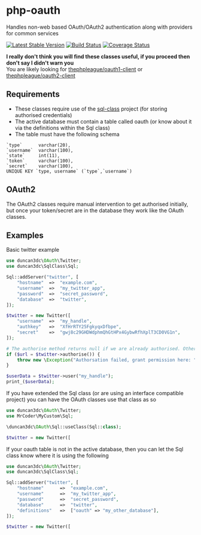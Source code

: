 php-oauth
=========

Handles non-web based OAuth/OAuth2 authentication along with providers for common services

[![Latest Stable Version](https://poser.pugx.org/duncan3dc/oauth/version.svg)](https://packagist.org/packages/duncan3dc/oauth)
[![Build Status](https://travis-ci.org/duncan3dc/php-oauth.svg?branch=master)](https://travis-ci.org/duncan3dc/php-oauth)
[![Coverage Status](https://coveralls.io/repos/github/duncan3dc/php-oauth/badge.svg?branch=master)](https://coveralls.io/github/duncan3dc/php-oauth)

__I really don't think you will find these classes useful, if you proceed then don't say I didn't warn you__  
You are likely looking for [thephpleague/oauth1-client](https://github.com/thephpleague/oauth1-client) or [thephpleague/oauth2-client](https://github.com/thephpleague/oauth2-client)


Requirements
------------

* These classes require use of the [sql-class](https://github.com/duncan3dc/sql-class) project (for storing authorised credentials)
* The active database must contain a table called oauth (or know about it via the definitions within the Sql class)
* The table must have the following schema
```
`type`      varchar(20),
`username`  varchar(100),
`state`     int(11),
`token`     varchar(100),
`secret`    varchar(100),
UNIQUE KEY `type, username` (`type`,`username`)
```


OAuth2
------
The OAuth2 classes require manual intervention to get authorised initially, but once your token/secret are in the database they work like the OAuth classes.


Examples
--------

Basic twitter example
```php
use duncan3dc\OAuth\Twitter;
use duncan3dc\SqlClass\Sql;

Sql::addServer("twitter", [
    "hostname"  =>  "example.com",
    "username"  =>  "my_twitter_app",
    "password"  =>  "secret_password",
    "database"  =>  "twitter",
]);

$twitter = new Twitter([
    "username"  =>  "my_handle",
    "authkey"   =>  "XfHrRTY25FgkyqxDfbpe",
    "secret"    =>  "gwj8c29GHDWdphmQhGtHPx4GybwRfhXplT3CD0VG1n",
]);

# The authorise method returns null if we are already authorised. Otherwise it returns a url to grant at
if ($url = $twitter->authorise()) {
    throw new \Exception("Authorsation failed, grant permission here: " . $url);
}

$userData = $twitter->user("my_handle");
print_($userData);
```


If you have extended the Sql class (or are using an interface compatible project) you can have the OAuth classes use that class as so
```php
use duncan3dc\OAuth\Twitter;
use MrCoder\MyCustom\Sql;

\duncan3dc\OAuth\Sql::useClass(Sql::class);

$twitter = new Twitter([
```


If your oauth table is not in the active database, then you can let the Sql class know where it is using the following
```php
use duncan3dc\OAuth\Twitter;
use duncan3dc\SqlClass\Sql;

Sql::addServer("twitter", [
    "hostname"      =>  "example.com",
    "username"      =>  "my_twitter_app",
    "password"      =>  "secret_password",
    "database"      =>  "twitter",
    "definitions"   =>  ["oauth" => "my_other_database"],
]);

$twitter = new Twitter([
```
